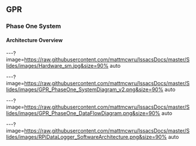 ## GPR 

### Phase One System

#### Architecture Overview

---?image=https://raw.githubusercontent.com/mattmcwru/IssacsDocs/master/Slides/images/Hardware_sm.jpg&size=90% auto

---?image=https://raw.githubusercontent.com/mattmcwru/IssacsDocs/master/Slides/images/GPR_PhaseOne_SystemDiagram_v2.png&size=90% auto

---?image=https://raw.githubusercontent.com/mattmcwru/IssacsDocs/master/Slides/images/GPR_PhaseOne_DataFlowDiagram.png&size=90% auto

---?image=https://raw.githubusercontent.com/mattmcwru/IssacsDocs/master/Slides/images/RPiDataLogger_SoftwareArchitecture.png&size=90% auto

